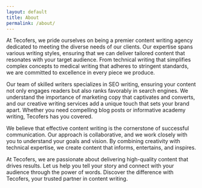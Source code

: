 ```yaml
---
layout: default
title: About
permalink: /about/
---
```


At Tecofers, we pride ourselves on being a premier content writing agency dedicated to meeting the diverse needs of our clients. Our expertise spans various writing styles, ensuring that we can deliver tailored content that resonates with your target audience. From technical writing that simplifies complex concepts to medical writing that adheres to stringent standards, we are committed to excellence in every piece we produce.

Our team of skilled writers specializes in SEO writing, ensuring your content not only engages readers but also ranks favorably in search engines. We understand the importance of marketing copy that captivates and converts, and our creative writing services add a unique touch that sets your brand apart. Whether you need compelling blog posts or informative academy writing, Tecofers has you covered.

We believe that effective content writing is the cornerstone of successful communication. Our approach is collaborative, and we work closely with you to understand your goals and vision. By combining creativity with technical expertise, we create content that informs, entertains, and inspires.

At Tecofers, we are passionate about delivering high-quality content that drives results. Let us help you tell your story and connect with your audience through the power of words. Discover the difference with Tecofers, your trusted partner in content writing.